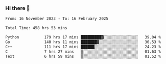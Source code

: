 ### Hi there 👋

<!--
**floyiac/floyiac** is a ✨ _special_ ✨ repository because its `README.md` (this file) appears on your GitHub profile.

Here are some ideas to get you started:

- 🔭 I’m currently working on ...
- 🌱 I’m currently learning ...
- 👯 I’m looking to collaborate on ...
- 🤔 I’m looking for help with ...
- 💬 Ask me about ...
- 📫 How to reach me: ...
- 😄 Pronouns: ...
- ⚡ Fun fact: ...
-->

<!--START_SECTION:waka-->

```txt
From: 16 November 2023 - To: 16 February 2025

Total Time: 458 hrs 53 mins

Python           179 hrs 17 mins █████████▓░░░░░░░░░░░░░░░   39.04 %
Go               140 hrs 11 mins ███████▓░░░░░░░░░░░░░░░░░   30.53 %
C++              111 hrs 17 mins ██████░░░░░░░░░░░░░░░░░░░   24.23 %
C                7 hrs 27 mins   ▒░░░░░░░░░░░░░░░░░░░░░░░░   01.63 %
Text             6 hrs 59 mins   ▒░░░░░░░░░░░░░░░░░░░░░░░░   01.52 %
```

<!--END_SECTION:waka-->

